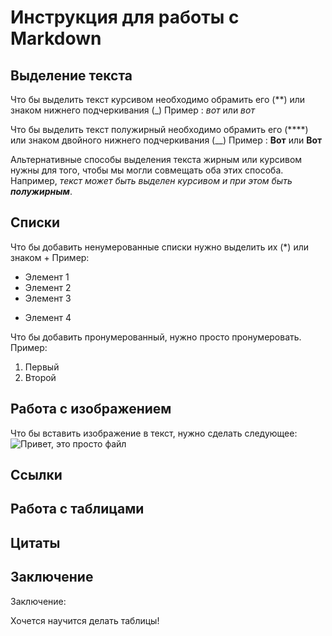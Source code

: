 # Инструкция для работы с Markdown

## Выделение текста

Что бы выделить текст курсивом необходимо обрамить его (**) или знаком  нижнего подчеркивания (_) Пример : *вот* или _вот_

Что бы выделить текст полужирный необходимо обрамить его (****) или знаком двойного нижнего подчеркивания (__) Пример : **Вот** или  __Вот__

Альтернативные способы выделения текста жирным или курсивом нужны для того, чтобы мы могли совмещать оба этих способа. Например, _текст может быть выделен курсивом и при этом быть **полужирным**_.

## Списки


Что бы добавить ненумерованные списки нужно выделить их (*) или знаком + Пример:
* Элемент 1
* Элемент 2
* Элемент 3
+ Элемент 4


Что бы добавить пронумерованный, нужно просто пронумеровать.
Пример:
1. Первый 
2. Второй

## Работа с изображением


Что бы вставить изображение в текст, нужно сделать следующее: 
![Привет, это просто файл](22.jpg)


## Cсылки


## Работа с таблицами

## Цитаты

## Заключение

Заключение:

Хочется научится делать таблицы!
